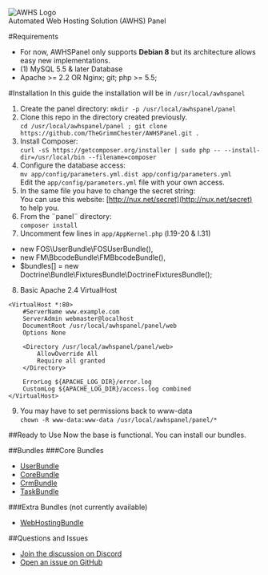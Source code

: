 ![AWHS Logo](https://nicolasmeloni.ovh/images/awhspanel.png)  
Automated Web Hosting Solution (AWHS) Panel

#Requirements
* For now, AWHSPanel only supports **Debian 8** but its architecture allows easy new implementations.
* (1) MySQL 5.5 & later Database
* Apache >= 2.2 OR Nginx; git; php >= 5.5;

#Installation
In this guide the installation will be in `/usr/local/awhspanel`  
1. Create the panel directory: `mkdir -p /usr/local/awhspanel/panel`  
2. Clone this repo in the directory created previously.  
`cd /usr/local/awhspanel/panel ; git clone https://github.com/TheGrimmChester/AWHSPanel.git .`  
3. Install Composer:  
`curl -sS https://getcomposer.org/installer | sudo php -- --install-dir=/usr/local/bin --filename=composer`  
4. Configure the database access:  
`mv app/config/parameters.yml.dist app/config/parameters.yml`  
Edit the `app/config/parameters.yml` file with your own access.  
5. In the same file you have to change the secret string:  
You can use this website: [http://nux.net/secret](http://nux.net/secret) to help you.  
6. From the ¨panel¨ directory:  
`composer install`
7. Uncomment few lines in `app/AppKernel.php` (l.19-20 & l.31)  
* new FOS\UserBundle\FOSUserBundle(),
* new FM\BbcodeBundle\FMBbcodeBundle(),
* $bundles[] = new Doctrine\Bundle\FixturesBundle\DoctrineFixturesBundle();
8. Basic Apache 2.4 VirtualHost  
```text
<VirtualHost *:80>
    #ServerName www.example.com
    ServerAdmin webmaster@localhost
    DocumentRoot /usr/local/awhspanel/panel/web
    Options None

    <Directory /usr/local/awhspanel/panel/web>
        AllowOverride All
        Require all granted
    </Directory>

    ErrorLog ${APACHE_LOG_DIR}/error.log
    CustomLog ${APACHE_LOG_DIR}/access.log combined
</VirtualHost>
```
9. You may have to set permissions back to www-data  
`chown -R www-data:www-data /usr/local/awhspanel/panel/*`

##Ready to Use
Now the base is functional. You can install our bundles.

##Bundles
###Core Bundles
* [UserBundle](https://github.com/TheGrimmChester/UserBundle)
* [CoreBundle](https://github.com/TheGrimmChester/CoreBundle)
* [CrmBundle](https://github.com/TheGrimmChester/CrmBundle)
* [TaskBundle](https://github.com/TheGrimmChester/TaskBundle)

###Extra Bundles (not currently available)
* [WebHostingBundle](#)

##Questions and Issues
* [Join the discussion on Discord](https://discord.gg/HxNXfJK)
* [Open an issue on GitHub](https://github.com/TheGrimmChester/AWHSPanel/issues)
